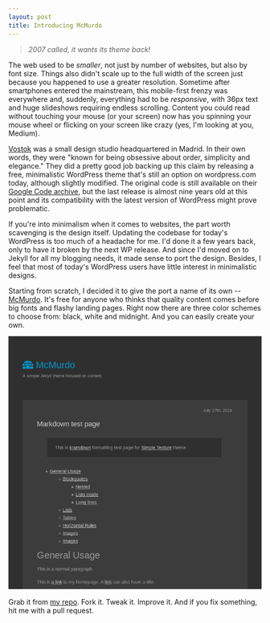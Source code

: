 ```yaml
---
layout: post
title: Introducing McMurdo
---
```


> _2007 called, it wants its theme back!_

The web used to be _smaller_, not just by number of websites, but also by font size. Things also didn't scale up to the full width of the screen just because you happened to use a greater resolution. Sometime after smartphones entered the mainstream, this mobile-first frenzy was everywhere and, suddenly, everything had to be _responsive_, with 36px text and huge slideshows requiring endless scrolling. Content you could read without touching your mouse (or your screen) now has you spinning your mouse wheel or flicking on your screen like crazy (yes, I'm looking at you, Medium).

[Vostok](http://web.archive.org/web/20100327204047/http://www.vostok.es) was a small design studio headquartered in Madrid. In their own words, they were "known for being obsessive about order, simplicity and elegance." They did a pretty good job backing up this claim by releasing a free, minimalistic WordPress theme that's still an option on wordpress.com today, although slightly modified. The original code is still available on their [Google Code archive](https://code.google.com/archive/p/vostok-theme/downloads), but the last release is almost nine years old at this point and its compatibility with the latest version of WordPress might prove problematic.

If you're into minimalism when it comes to websites, the part worth scavenging is the design itself. Updating the codebase for today's WordPress is too much of a headache for me. I'd done it a few years back, only to have it broken by the next WP release. And since I'd moved on to Jekyll for all my blogging needs, it made sense to port the design. Besides, I feel that most of today's WordPress users have little interest in minimalistic designs.

Starting from scratch, I decided it to give the port a name of its own -- [McMurdo](https://en.wikipedia.org/wiki/McMurdo_Station). It's free for anyone who thinks that quality content comes before big fonts and flashy landing pages. Right now there are three color schemes to choose from: black, white and midnight. And you can easily create your own.

<a class="image" href="/assets/mcmurdo.png"><img src="/assets/mcmurdo.png"></a>

Grab it from [my repo](https://github.com/petru/mcmurdo). Fork it. Tweak it. Improve it. And if you fix something, hit me with a pull request.